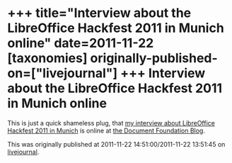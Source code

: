 +++
title="Interview about the LibreOffice Hackfest 2011 in Munich online"
date=2011-11-22
[taxonomies]
originally-published-on=["livejournal"]
+++
Interview about the LibreOffice Hackfest 2011 in Munich online
==============================================================

This is just a quick shameless plug, that <a href="http://blog.documentfoundation.org/2011/11/20/interview-with-bjorn-michaelsen-about-the-hackfest/">my interview about LibreOffice Hackfest 2011 in Munich</a> is online at <a href="http://blog.documentfoundation.org/">the Document Foundation Blog</a>.

This was originally published at 2011-11-22 14:51:00/2011-11-22 13:51:45 on [livejournal](https://sweetshark.livejournal.com/6920.html).
